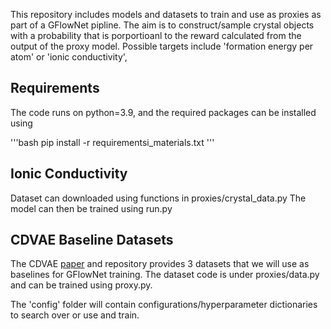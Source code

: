 This repository includes models and datasets to train and use as proxies as part of a GFlowNet pipline. The aim is to construct/sample crystal objects with a probability that is porportioanl to the reward calculated from the output of the proxy model. Possible targets include 'formation energy per atom' or 'ionic conductivity',

## Requirements

The code runs on python=3.9, and the required packages can be installed using

'''bash
pip install -r requirementsi\_materials.txt
'''

## Ionic Conductivity

Dataset can downloaded using functions in proxies/crystal\_data.py
The model can then be trained using run.py

## CDVAE Baseline Datasets

The CDVAE [paper](https://arxiv.org/abs/2110.06197) and repository provides 3 datasets that we will use as baselines for GFlowNet training. The dataset code is under proxies/data.py and can be trained using proxy.py.

The 'config' folder will contain configurations/hyperparameter dictionaries to search over or use and train.
